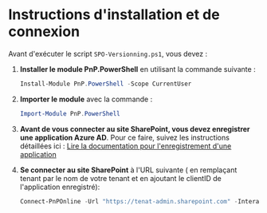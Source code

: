 # Instructions d'installation et de connexion

Avant d'exécuter le script `SPO-Versionning.ps1`, vous devez :

1. **Installer le module PnP.PowerShell** en utilisant la commande suivante :
    ```powershell
    Install-Module PnP.PowerShell -Scope CurrentUser
    ```

2. **Importer le module** avec la commande :
    ```powershell
    Import-Module PnP.PowerShell
    ```

3. **Avant de vous connecter au site SharePoint, vous devez enregistrer une application Azure AD**. Pour ce faire, suivez les instructions détaillées ici :
    [Lire la documentation pour l'enregistrement d'une application](https://pnp.github.io/powershell/articles/registerapplication.html)

4. **Se connecter au site SharePoint** à l'URL suivante ( en remplaçant tenant par le nom de votre tenant et en ajoutant le clientID de l'application enregistré):
    ```powershell
    Connect-PnPOnline -Url "https://tenat-admin.sharepoint.com" -Interactive -ClientId "xxxxxxx-xxxxxx-xxxxxxx"
    ```
